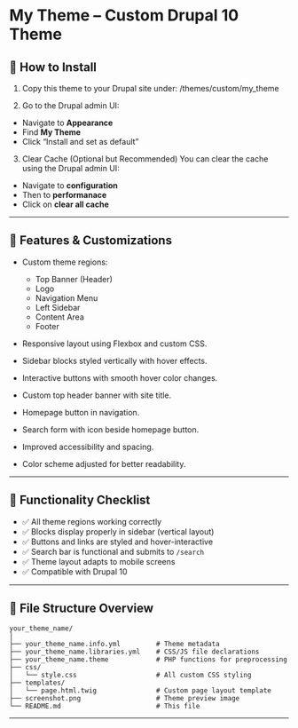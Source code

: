 # My Theme – Custom Drupal 10 Theme

## 🚀 How to Install

1. Copy this theme to your Drupal site under:
/themes/custom/my_theme


2. Go to the Drupal admin UI:
- Navigate to **Appearance**
- Find **My Theme**
- Click “Install and set as default”

3. Clear Cache (Optional but Recommended)
You can clear the cache using the Drupal admin UI:
- Navigate to **configuration**
- Then to **performanace**
- Click on **clear all cache** 

---

## 🎨 Features & Customizations

- Custom theme regions:
  - Top Banner (Header)
  - Logo
  - Navigation Menu
  - Left Sidebar
  - Content Area
  - Footer

- Responsive layout using Flexbox and custom CSS.
- Sidebar blocks styled vertically with hover effects.
- Interactive buttons with smooth hover color changes.
- Custom top header banner with site title.
- Homepage button in navigation.
- Search form with icon beside homepage button.
- Improved accessibility and spacing.
- Color scheme adjusted for better readability.

---

## 🧪 Functionality Checklist

- ✅ All theme regions working correctly
- ✅ Blocks display properly in sidebar (vertical layout)
- ✅ Buttons and links are styled and hover-interactive
- ✅ Search bar is functional and submits to `/search`
- ✅ Theme layout adapts to mobile screens
- ✅ Compatible with Drupal 10

---

## 🧾 File Structure Overview

```
your_theme_name/
│
├── your_theme_name.info.yml         # Theme metadata
├── your_theme_name.libraries.yml    # CSS/JS file declarations
├── your_theme_name.theme            # PHP functions for preprocessing
├── css/
│   └── style.css                    # All custom CSS styling
├── templates/
│   └── page.html.twig               # Custom page layout template
├── screenshot.png                   # Theme preview image
└── README.md                        # This file
```

---